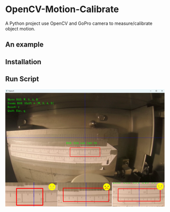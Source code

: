 # OpenCV-Motion-Calibrate
A Python project use OpenCV and GoPro camera to measure/calibrate object motion.  

## An example

## Installation 

## Run Script

![ROI Selector](https://github.com/EricMa24/OpenCV-Motion-Measure/blob/master/img/roi_selector.png)
